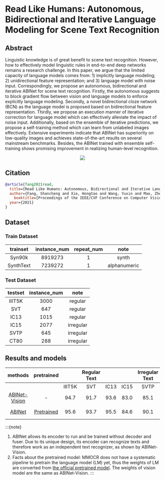# Read Like Humans: Autonomous, Bidirectional and Iterative Language Modeling for Scene Text Recognition

## Abstract

<!-- [ABSTRACT] -->
Linguistic knowledge is of great benefit to scene text recognition. However, how to effectively model linguistic rules in end-to-end deep networks remains a research challenge. In this paper, we argue that the limited capacity of language models comes from: 1) implicitly language modeling; 2) unidirectional feature representation; and 3) language model with noise input. Correspondingly, we propose an autonomous, bidirectional and iterative ABINet for scene text recognition. Firstly, the autonomous suggests to block gradient flow between vision and language models to enforce explicitly language modeling. Secondly, a novel bidirectional cloze network (BCN) as the language model is proposed based on bidirectional feature representation. Thirdly, we propose an execution manner of iterative correction for language model which can effectively alleviate the impact of noise input. Additionally, based on the ensemble of iterative predictions, we propose a self-training method which can learn from unlabeled images effectively. Extensive experiments indicate that ABINet has superiority on low-quality images and achieves state-of-the-art results on several mainstream benchmarks. Besides, the ABINet trained with ensemble self-training shows promising improvement in realizing human-level recognition.

<!-- [IMAGE] -->
<div align=center>
<img src="https://user-images.githubusercontent.com/22607038/145804331-9ae955dc-0d3b-41eb-a6b2-dc7c9f7c1bef.png"/>
</div>

## Citation

<!-- [ALGORITHM] -->

```bibtex
@article{fang2021read,
  title={Read Like Humans: Autonomous, Bidirectional and Iterative Language Modeling for Scene Text Recognition},
  author={Fang, Shancheng and Xie, Hongtao and Wang, Yuxin and Mao, Zhendong and Zhang, Yongdong},
    booktitle={Proceedings of the IEEE/CVF Conference on Computer Vision and Pattern Recognition},
  year={2021}
}
```

## Dataset

### Train Dataset

| trainset | instance_num | repeat_num | note  |
| :------: | :----------: | :--------: | :---: |
|  Syn90k  |   8919273    |     1      | synth |
|  SynthText  |   7239272    |     1      | alphanumeric |

### Test Dataset

| testset | instance_num |  note   |
| :-----: | :----------: | :-----: |
| IIIT5K  |     3000     | regular |
|   SVT   |     647      | regular |
|  IC13   |     1015     | regular |
|  IC15   |     2077     |irregular|
|  SVTP   |     645      |irregular|
|  CT80   |     288      |irregular|

## Results and models

|                                                         methods                                                          |                                             pretrained                                              |        | Regular Text |      |      | Irregular Text |      | download                                                                                                                                                                                    |
| :----------------------------------------------------------------------------------------------------------------------: | :-------------------------------------------------------------------------------------------------: | :----: | :----------: | :--: | :--: | :------------: | :--: | :------------------------------------------------------------------------------------------------------------------------------------------------------------------------------------------ |
|                                                                                                                          |                                                                                                     | IIIT5K |     SVT      | IC13 | IC15 |      SVTP      | CT80 |                                                                                                                                                                                             |
| [ABINet-Vision](https://github.com/open-mmlab/mmocr/tree/master/configs/textrecog/abinet/abinet_vision_only_academic.py) |                                                  -                                                  |  94.7  |     91.7     | 93.6 | 83.0 |      85.1      | 86.5 | [model](https://download.openmmlab.com/mmocr/textrecog/abinet/abinet_vision_only_academic-8ff216d2.pth) \| [log](https://download.openmmlab.com/mmocr/textrecog/abinet/20211201_195512.log) |
|          [ABINet](https://github.com/open-mmlab/mmocr/tree/master/configs/textrecog/abinet/abinet_academic.py)           | [Pretrained](https://download.openmmlab.com/mmocr/textrecog/abinet/abinet_pretrained-fb7ce2e4.pth) |  95.6  |     93.7     | 95.5 | 84.6 |      90.1      | 90.0 | [model](https://download.openmmlab.com/mmocr/textrecog/abinet/abinet_academic-7e48d01e.pth) \| [log](https://download.openmmlab.com/mmocr/textrecog/abinet/20211204_204240.log)             |

:::{note}
1. ABINet allows its encoder to run and be trained without decoder and fuser. Due to its unique design, its encoder can recognize texts and therefore work as an independent text recognizer, as shown by ABINet-Vision.
2. Facts about the pretrained model: MMOCR does not have a systematic pipeline to pretrain the language model (LM) yet, thus the weights of LM are converted from [the official pretrained model](https://github.com/FangShancheng/ABINet). The weights of vision model are the same as ABINet-Vision.
:::
